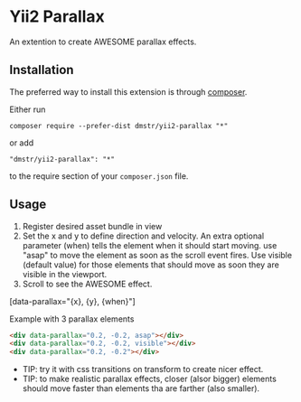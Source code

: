 Yii2 Parallax
===================
An extention to create AWESOME parallax effects.

Installation
------------

The preferred way to install this extension is through [composer](http://getcomposer.org/download/).

Either run

```
composer require --prefer-dist dmstr/yii2-parallax "*"
```

or add

```
"dmstr/yii2-parallax": "*"
```

to the require section of your `composer.json` file.


Usage
-----

1. Register desired asset bundle in view
2. Set the x and y  to define direction and velocity. An extra optional parameter
(when) tells the element when it should start moving. use "asap" to move the element
as soon as the scroll event fires. Use visible (default value) for those elements
that should move as soon they are visible in the viewport.
3. Scroll to see the AWESOME effect.

[data-parallax="{x}, {y}, {when}"]

Example with 3 parallax elements

```html
<div data-parallax="0.2, -0.2, asap"></div>
<div data-parallax="0.2, -0.2, visible"></div>
<div data-parallax="0.2, -0.2"></div>
```

* TIP: try it with css transitions on transform to create nicer effect.
* TIP: to make realistic parallax effects, closer (alsor bigger) elements should
move faster than elements tha are farther (also smaller).
